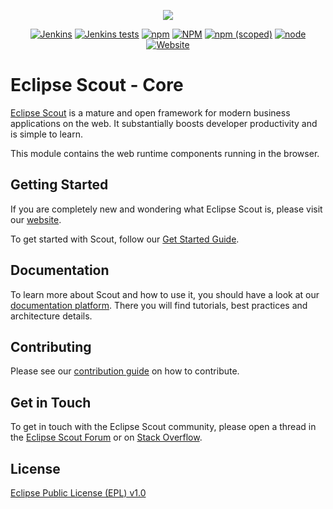 <p align="center">
  <a href="https://www.eclipse.org/scout/" target="_blank" rel="noopener noreferrer"><img src="https://eclipsescout.github.io/assets/img/scout_logo.gif"></a>
</p>

<p align="center">
  <a href="https://ci.eclipse.org/scout/view/Scout%20Nightly%20Jobs/job/scout-integration-10.0-RT-nightly/" target="_blank" rel="noopener noreferrer"><img alt="Jenkins" src="https://img.shields.io/jenkins/build?jobUrl=https%3A%2F%2Fci.eclipse.org%2Fscout%2Fview%2FScout%2520Nightly%2520Jobs%2Fjob%2Fscout-integration-10.0-RT-nightly%2F"></a>
  <a href="https://ci.eclipse.org/scout/view/Scout%20Nightly%20Jobs/job/scout-integration-10.0-RT-nightly/" target="_blank" rel="noopener noreferrer"><img alt="Jenkins tests" src="https://img.shields.io/jenkins/tests?compact_message&jobUrl=https%3A%2F%2Fci.eclipse.org%2Fscout%2Fview%2FScout%2520Nightly%2520Jobs%2Fjob%2Fscout-integration-10.0-RT-nightly%2F"></a>
  <a href="https://www.npmjs.com/package/@eclipse-scout/core" target="_blank" rel="noopener noreferrer"><img alt="npm" src="https://img.shields.io/npm/dm/@eclipse-scout/core"></a>
  <a href="https://www.eclipse.org/legal/epl-v10.html" target="_blank" rel="noopener noreferrer"><img alt="NPM" src="https://img.shields.io/npm/l/@eclipse-scout/core"></a>
  <a href="https://www.npmjs.com/package/@eclipse-scout/core" target="_blank" rel="noopener noreferrer"><img alt="npm (scoped)" src="https://img.shields.io/npm/v/@eclipse-scout/core"></a>
  <a href="https://www.npmjs.com/package/@eclipse-scout/core" target="_blank" rel="noopener noreferrer"><img alt="node" src="https://img.shields.io/node/v/@eclipse-scout/core"></a>
  <a href="https://www.eclipse.org/scout/" target="_blank" rel="noopener noreferrer"><img alt="Website" src="https://img.shields.io/website?url=https%3A%2F%2Fwww.eclipse.org%2Fscout%2F"></a>
</p>


# Eclipse Scout - Core

[Eclipse Scout](https://www.eclipse.org/scout/) is a mature and open framework for modern business applications on the web. It substantially boosts developer productivity and is simple to learn.

This module contains the web runtime components running in the browser.

## Getting Started

If you are completely new and wondering what Eclipse Scout is, please visit our [website](https://www.eclipse.org/scout/).

To get started with Scout, follow our [Get Started Guide](https://eclipsescout.github.io/stable/getstarted.html).


## Documentation

To learn more about Scout and how to use it, you should have a look at our [documentation platform](https://eclipsescout.github.io/). There you will find tutorials, best practices and architecture details.

## Contributing

Please see our [contribution guide](https://github.com/eclipse-scout/scout.rt#contributing) on how to contribute.

## Get in Touch

To get in touch with the Eclipse Scout community, please open a thread in the [Eclipse Scout Forum](https://www.eclipse.org/forums/index.php?t=thread&frm_id=174) or on [Stack Overflow](https://stackoverflow.com/tags/eclipse-scout).


## License

[Eclipse Public License (EPL) v1.0](https://wiki.eclipse.org/Eclipse_Public_License)
